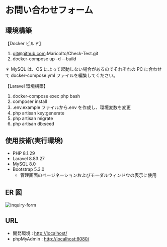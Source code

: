 # お問い合わせフォーム

## 環境構築

【Docker ビルド】

1. git@github.com:MaricoIto/Check-Test.git
2. docker-compose up -d --build

＊ MySQL は、OS によって起動しない場合があるのでそれぞれの PC に合わせて docker-compose.yml ファイルを編集してください。

【Laravel 環境構築】

1. docker-compose exec php bash
2. composer install
3. .env.example ファイルから.env を作成し、環境変数を変更
4. php artisan key:generate
5. php artisan migrate
6. php artisan db:seed

## 使用技術(実行環境)

- PHP 8.1.29
- Laravel 8.83.27
- MySQL 8.0
- Bootstrap 5.3.0
  - 管理画面のページネーションおよびモーダルウィンドウの表示に使用

## ER 図

![inquiry-form](https://github.com/user-attachments/assets/e32b3092-1ed2-4143-9205-cd8e5cc5cfac)

## URL

- 開発環境 : <http://localhost/>
- phpMyAdmin : <http://localhost:8080/>
